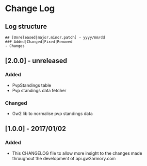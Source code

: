 # Change Log

## Log structure

```
## [Unreleased|major.minor.patch] - yyyy/mm/dd
### Added|Changed|Fixed|Removed
- Changes
```

## [2.0.0] - unreleased
### Added
- PvpStandings table
- Pvp standings data fetcher

### Changed
- Gw2 lib to normalise pvp standings data

## [1.0.0] - 2017/01/02
### Added
- This CHANGELOG file to allow more insight to the changes made throughout the development of api.gw2armory.com
